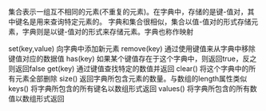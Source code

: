 集合表示一组互不相同的元素(不重复的元素)。在字典中，存储的是键-值对，其中键名是用来查询特定元素的。
字典和集合很相似，集合以值-值对的形式存储元素，字典则是以键-值对的形式来存储元素。字典也称作映射

set(key,value) 向字典中添加新元素
remove(key) 通过使用键值来从字典中移除键值对应的数据值
has(key) 如果某个键值存在于这个字典中，则返回true，反之则返回false
get(key) 通过键值查找特定的数值并返回
clear() 将这个字典中的所有元素全部删除
size() 返回字典所包含元素的数量。与数组的length属性类似
keys() 将字典所包含的所有键名以数组形式返回
values() 将字典所包含的所有数值以数组形式返回


